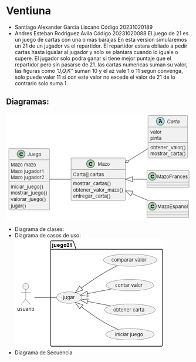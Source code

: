 # Ventiuna
- Santiago Alexander Garcia Liscano Código 20231020189 
- Andres Esteban Rodriguez Avila Código 20231020088
El juego de 21 es un juego de cartas con una o mas barajas
En esta version simularemos un 21 de un jugador vs el repartidor.
El repartidor estara obliado a pedir cartas hasta igualar al jugador y solo se plantara cuando lo iguale o supere.
El jugador solo podra ganar si tiene mejor puntaje que el repartidor pero sin pasarse de 21.
las cartas numericas suman su valor, las figuras como _"J,Q,K"_ suman 10 y el az vale 1 o 11 segun convenga, solo puede valer 11 si con este valor
no excede el valor de 21 de lo contrario solo suma 1.
## Diagramas:
![diagrama de clases](out/clases/clases.png) 
- Diagrama de clases:
- Diagrama de casos de uso:
![casos de uso](out/casos_de_uso/casos_de_uso.png) 
- Diagrama de Secuencia
  
